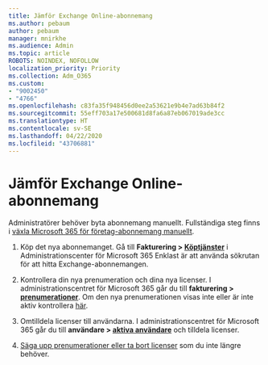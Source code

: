 ```yaml
---
title: Jämför Exchange Online-abonnemang
ms.author: pebaum
author: pebaum
manager: mnirkhe
ms.audience: Admin
ms.topic: article
ROBOTS: NOINDEX, NOFOLLOW
localization_priority: Priority
ms.collection: Adm_O365
ms.custom:
- "9002450"
- "4766"
ms.openlocfilehash: c83fa35f948456d0ee2a53621e9b4e7ad63b84f2
ms.sourcegitcommit: 55eff703a17e500681d8fa6a87eb067019ade3cc
ms.translationtype: HT
ms.contentlocale: sv-SE
ms.lasthandoff: 04/22/2020
ms.locfileid: "43706881"
---
```

# <a name="change-exchange-online-plans"></a>Jämför Exchange Online-abonnemang

Administratörer behöver byta abonnemang manuellt. Fullständiga steg finns i [växla Microsoft 365 för företag-abonnemang manuellt](https://docs.microsoft.com/microsoft-365/commerce/subscriptions/switch-plans-manually?view=o365-worldwide).

1. Köp det nya abonnemanget. Gå till **Fakturering > [Köptjänster](https://go.microsoft.com/fwlink/p/?linkid=868433)** i Administrationscenter för Microsoft 365 Enklast är att använda sökrutan för att hitta Exchange-abonnemangen.

2. Kontrollera din nya prenumeration och dina nya licenser. I administrationscentret för Microsoft 365 går du till **fakturering > [prenumerationer](https://go.microsoft.com/fwlink/p/?linkid=842054)**. Om den nya prenumerationen visas inte eller är inte aktiv kontrollera [här](https://docs.microsoft.com/microsoft-365/commerce/subscriptions/switch-plans-manually?view=o365-worldwide#the-new-subscription-isnt-listed-or-isnt-active).

3. Omtilldela licenser till användarna. I administrationscentret för Microsoft 365 går du till **användare > [aktiva användare](https://go.microsoft.com/fwlink/p/?linkid=834822)** och tilldela licenser.

4. [Säga upp prenumerationer eller ta bort licenser](https://docs.microsoft.com/microsoft-365/commerce/subscriptions/switch-plans-manually?view=o365-worldwide#step-5-cancel-subscriptions-or-remove-licenses-that-you-no-longer-need-optional) som du inte längre behöver.
